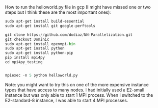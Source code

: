 How to run the helloworld.py file in gcp (I might have missed one or two steps but I think these are the most important ones):

```python
sudo apt-get install build-essential
sudo apt-get install git google-perftools  

git clone https://github.com/dodiaz/NN-Parallelization.git
git checkout Dominic
sudo apt-get install openmpi-bin
sudo apt-get install python
sudo apt-get install python-pip
pip install mpi4py
cd mpi4py_testing


mpiexec -n 5 python helloworld.py
```

Note: you might want to try this on one of the more expensive instance types that have access to many nodes. I had initially used a E2-small instance but was only able to start 1 MPI process. When I switched to the E2-standard-8 instance, I was able to start 4 MPI processes.
